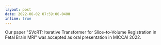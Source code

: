 ```yaml
---
layout: post
date: 2022-06-02 07:59:00-0400
inline: true
---
```


Our paper "SVoRT: Iterative Transformer for Slice-to-Volume Registration in Fetal Brain MRI" was accepted as oral presentation in MICCAI 2022.

